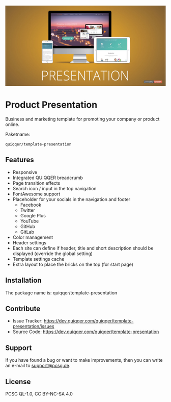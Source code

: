 ![QUIQQER Product Presentation](bin/img/Readme.jpg)

Product Presentation
========

Business and marketing template for promoting your company or product online.


Paketname:

    quiqqer/template-presentation


Features
--------

- Responsive
- Integrated QUIQQER breadcrumb
- Page transition effects
- Search icon / input in the top navigation
- FontAwesome support
- Placeholder for your socials in the navigation and footer
    - Facebook
    - Twitter
    - Google Plus
    - YouTube
    - GitHub
    - GitLab
- Color management
- Header settings
- Each site can define if header, title and short description should be displayed (override the global setting)
- Template settings cache
- Extra layout to place the bricks on the top (for start page)


Installation
------------

The package name is: quiqqer/template-presentation


Contribute
----------

- Issue Tracker: https://dev.quiqqer.com/quiqqer/template-presentation/issues
- Source Code: https://dev.quiqqer.com/quiqqer/template-presentation


Support
-------

If you have found a bug or want to make improvements,
then you can write an e-mail to support@pcsg.de.


License
-------

PCSG QL-1.0, CC BY-NC-SA 4.0